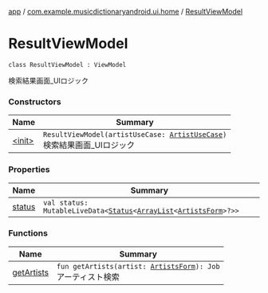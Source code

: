 [app](../../index.md) / [com.example.musicdictionaryandroid.ui.home](../index.md) / [ResultViewModel](./index.md)

# ResultViewModel

`class ResultViewModel : ViewModel`

検索結果画面_UIロジック

### Constructors

| Name | Summary |
|---|---|
| [&lt;init&gt;](-init-.md) | `ResultViewModel(artistUseCase: `[`ArtistUseCase`](../../com.example.musicdictionaryandroid.domain.usecase/-artist-use-case/index.md)`)`<br>検索結果画面_UIロジック |

### Properties

| Name | Summary |
|---|---|
| [status](status.md) | `val status: MutableLiveData<`[`Status`](../../com.example.musicdictionaryandroid.model.util/-status/index.md)`<`[`ArrayList`](https://kotlinlang.org/api/latest/jvm/stdlib/kotlin.collections/-array-list/index.html)`<`[`ArtistsForm`](../../com.example.musicdictionaryandroid.model.entity/-artists-form/index.md)`>?>>` |

### Functions

| Name | Summary |
|---|---|
| [getArtists](get-artists.md) | `fun getArtists(artist: `[`ArtistsForm`](../../com.example.musicdictionaryandroid.model.entity/-artists-form/index.md)`): Job`<br>アーティスト検索 |
